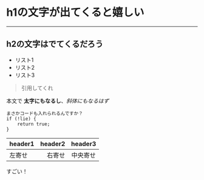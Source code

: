 # h1の文字が出てくると嬉しい

---

## h2の文字はでてくるだろう

* リスト1
* リスト2
* リスト3

> 引用してくれ

本文で **太字にもなるし**、*斜体にもなるはず*

```
まさかコードも入れられるんですか？
if (!lie) {
    return true;
}
```

| header1 | header2 | header3 |
|:-----------|------------:|:------------:|
| 左寄せ | 右寄せ | 中央寄せ |

すごい！